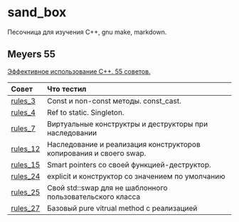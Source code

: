 # sand_box
Песочница для изучения C++, gnu make, markdown.

## Meyers 55

[Эффективное использование С++. 55 советов.](https://yadi.sk/i/XnJfbd8Omop9hg)

| Совет  | Что тестил  | 
|:------------- |:--------------- |
| [rules_3](meyers55/rules_3/) | Const и non-const методы. const_cast. |
| [rules_4](meyers55/rules_4/) | Ref to static. Singleton. |
| [rules_7](meyers55/rules_7/) | Виртуальные конструктры и деструкторы при наследовании |
| [rules_12](meyers55/rules_12/) | Наследование и реализация конструкторов копирования и своего swap. |
| [rules_15](meyers55/rules_15/) | Smart pointers со своей функцией-деструктор. |
| [rules_24](meyers55/rules_24/) | explicit и конструктор со значением по умолчанию |
| [rules_25](meyers55/rules_25/) | Свой std::swap для не шаблонного пользовательского класса |
| [rules_27](meyers55/rules_27/) | Базовый pure vitrual method с реализацией |